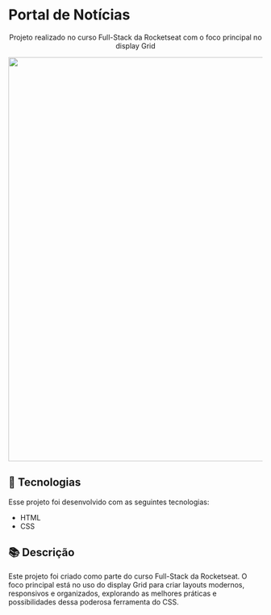 # Portal de Notícias
<div align="center">
  <p>
 Projeto realizado no curso Full-Stack da Rocketseat com o foco principal no display Grid
</p> 
  <img src="https://github.com/user-attachments/assets/597a3375-3ea8-49a4-8382-02ee076ac2d6" width="800">
</div>

## 🚀 Tecnologias
Esse projeto foi desenvolvido com as seguintes tecnologias:
- HTML
- CSS

## 📚 Descrição
Este projeto foi criado como parte do curso Full-Stack da Rocketseat. O foco principal está no uso do display Grid para criar layouts modernos, responsivos e organizados, explorando as melhores práticas e possibilidades dessa poderosa ferramenta do CSS.
